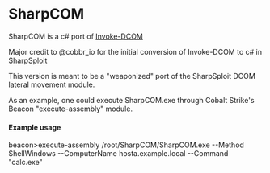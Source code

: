 # SharpCOM

SharpCOM is a c# port of [Invoke-DCOM](https://github.com/rvrsh3ll/Misc-Powershell-Scripts/blob/master/Invoke-DCOM.ps1)


Major credit to @cobbr_io for the initial conversion of Invoke-DCOM to c# in [SharpSploit](https://github.com/cobbr/SharpSploit/blob/master/SharpSploit/LateralMovement/DCOM.cs)


This version is meant to be a "weaponized" port of the SharpSploit DCOM lateral movement module.


As an example, one could execute SharpCOM.exe through Cobalt Strike's Beacon "execute-assembly" module.


#### Example usage
beacon>execute-assembly /root/SharpCOM/SharpCOM.exe --Method ShellWindows --ComputerName hosta.example.local --Command "calc.exe"
